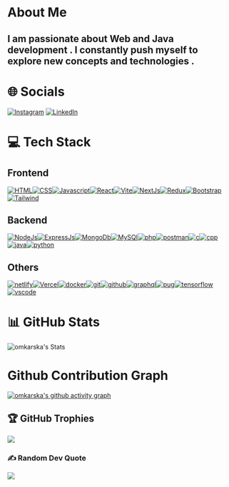 # About Me

<h2> I am  passionate about Web and Java  development . I constantly push myself to explore new concepts and technologies . </h2>

# 🌐 Socials

[![Instagram](https://skillicons.dev/icons?i=instagram&perline=3)](https://www.instagram.com/omkarska/)
[![LinkedIn](https://skillicons.dev/icons?i=linkedin&perline=3)](https://www.linkedin.com/in/omkarska)

# 💻 Tech Stack

## Frontend 

[![HTML](https://skillicons.dev/icons?i=html&perline=3)](https://skillicons.dev)[![CSS](https://skillicons.dev/icons?i=css&perline=3)](https://skillicons.dev)[![Javascript](https://skillicons.dev/icons?i=javascript&perline=3)](https://skillicons.dev)[![React](https://skillicons.dev/icons?i=react&perline=3)](https://skillicons.dev)[![Vite](https://skillicons.dev/icons?i=vite&perline=3)](https://skillicons.dev)[![NextJs](https://skillicons.dev/icons?i=nextjs&perline=3)](https://skillicons.dev)[![Redux](https://skillicons.dev/icons?i=redux&perline=3)](https://skillicons.dev)[![Bootstrap](https://skillicons.dev/icons?i=bootstrap&perline=3)](https://skillicons.dev)[![Tailwind](https://skillicons.dev/icons?i=tailwind&perline=3)](https://skillicons.dev)

## Backend 

[![NodeJs](https://skillicons.dev/icons?i=nodejs&perline=3)](https://skillicons.dev)[![ExpressJs](https://skillicons.dev/icons?i=express&perline=3)](https://skillicons.dev)[![MongoDb](https://skillicons.dev/icons?i=mongodb&perline=3)](https://skillicons.dev)[![MySQl](https://skillicons.dev/icons?i=mysql&perline=3)](https://skillicons.dev)[![php](https://skillicons.dev/icons?i=php&perline=3)](https://skillicons.dev)[![postman](https://skillicons.dev/icons?i=postman&perline=3)](https://skillicons.dev)[![c](https://skillicons.dev/icons?i=c&perline=3)](https://skillicons.dev)[![cpp](https://skillicons.dev/icons?i=cpp&perline=3)](https://skillicons.dev)[![java](https://skillicons.dev/icons?i=java&perline=3)](https://skillicons.dev)[![python](https://skillicons.dev/icons?i=python&perline=3)](https://skillicons.dev)

## Others

[![netlify](https://skillicons.dev/icons?i=netlify&perline=3)](https://skillicons.dev)[![Vercel](https://skillicons.dev/icons?i=vercel&perine=3)](https://skillicons.dev)[![docker](https://skillicons.dev/icons?i=docker&perline=3)](https://skillicons.dev)[![git](https://skillicons.dev/icons?i=git&perline=3)](https://skillicons.dev)[![github](https://skillicons.dev/icons?i=github&perline=3)](https://skillicons.dev)[![graphql](https://skillicons.dev/icons?i=graphql&perline=3)](https://skillicons.dev)[![pug](https://skillicons.dev/icons?i=pug&perline=3)](https://skillicons.dev)[![tensorflow](https://skillicons.dev/icons?i=tensorflow&perline=3)](https://skillicons.dev)[![vscode](https://skillicons.dev/icons?i=vscode&perline=3)](https://skillicons.dev)

# 📊 GitHub Stats

![omkarska's Stats](https://github-readme-stats.vercel.app/api?username=omkarska&theme=shades-of-purple&show_icons=true&hide_border=false&count_private=true)

# Github Contribution Graph

[![omkarska's github activity graph](https://github-readme-activity-graph.vercel.app/graph?username=omkarska&theme=github-compact)](https://github.com/ashutosh00710/github-readme-activity-graph)

## 🏆 GitHub Trophies

![](https://github-profile-trophy.vercel.app/?username=omkarska&theme=radical&no-frame=false&no-bg=true&margin-w=4)

### ✍ Random Dev Quote

![](https://quotes-github-readme.vercel.app/api?type=horizontal&theme=radical)

<br />
<br />
<br />
<br />
